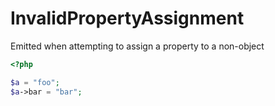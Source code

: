 # InvalidPropertyAssignment

Emitted when attempting to assign a property to a non-object

```php
<?php

$a = "foo";
$a->bar = "bar";
```
